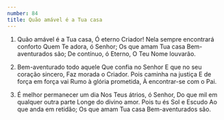 ```yaml
---
number: 84
title: Quão amável é a Tua casa
---
```


1. Quão amável é a Tua casa,
  Ó eterno Criador!
  Nela sempre encontrará conforto
  Quem Te adora, ó Senhor;
  Os que amam Tua casa
  Bem-aventurados são;
  De contínuo, ó Eterno,
  O Teu Nome louvarão.

2. Bem-aventurado todo aquele
  Que confia no Senhor
  E que no seu coração sincero,
  Faz morada o Criador.
  Pois caminha na justiça
  E de força em força vai
  Rumo à glória prometida,
  À encontrar-se com o Pai.

3. É melhor permanecer um dia
  Nos Teus átrios, ó Senhor,
  Do que mil em qualquer outra parte
  Longe do divino amor.
  Pois tu és Sol e Escudo
  Ao que anda em retidão;
  Os que amam Tua casa
  Bem-aventurados são.
